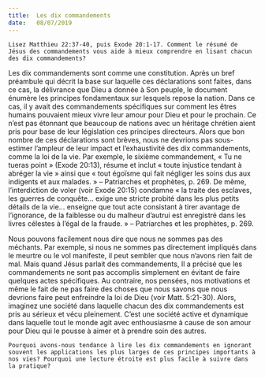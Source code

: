 ```yaml
---
title:  Les dix commandements
date:   08/07/2019
---
```


`Lisez Matthieu 22:37-40, puis Exode 20:1-17. Comment le résumé de Jésus des commandements vous aide à mieux comprendre en lisant chacun des dix commandements?`

Les dix commandements sont comme une constitution. Après un bref préambule qui décrit la base sur laquelle ces déclarations sont faites, dans ce cas, la délivrance que Dieu a donnée à Son peuple, le document énumère les principes fondamentaux sur lesquels repose la nation. Dans ce cas, il y avait des commandements spécifiques sur comment les êtres humains pouvaient mieux vivre leur amour pour Dieu et pour le prochain. Ce n’est pas étonnant que beaucoup de nations avec un héritage chrétien aient pris pour base de leur législation ces principes directeurs. Alors que bon nombre de ces déclarations sont brèves, nous ne devrions pas sous-estimer l’ampleur de leur impact et l’exhaustivité des dix commandements, comme la loi de la vie. Par exemple, le sixième commandement, « Tu ne tueras point » (Exode 20:13), résume et inclut « toute injustice tendant à abréger la vie » ainsi que « tout égoïsme qui fait négliger les soins dus aux indigents et aux malades. » – Patriarches et prophètes, p. 269. De même, l’interdiction de voler (voir Exode 20:15) condamne « la traite des esclaves, les guerres de conquête… exige une stricte probité dans les plus petits détails de la vie… enseigne que tout acte consistant à tirer avantage de l’ignorance, de la faiblesse ou du malheur d’autrui est enregistré dans les livres célestes à l’égal de la fraude. » – Patriarches et les prophètes, p. 269.

Nous pouvons facilement nous dire que nous ne sommes pas des méchants. Par exemple, si nous ne sommes pas directement impliqués dans le meurtre ou le vol manifeste, il peut sembler que nous n’avons rien fait de mal. Mais quand Jésus parlait des commandements, Il a précisé que les commandements ne sont pas accomplis simplement en évitant de faire quelques actes spécifiques. Au contraire, nos pensées, nos motivations et même le fait de ne pas faire des choses que nous savons que nous devrions faire peut enfreindre la loi de Dieu (voir Matt. 5:21-30). Alors, imaginez une société dans laquelle chacun des dix commandements est pris au sérieux et vécu pleinement. C’est une société active et dynamique dans laquelle tout le monde agit avec enthousiasme à cause de son amour pour Dieu qui le pousse à aimer et à prendre soin des autres.

`Pourquoi avons-nous tendance à lire les dix commandements en ignorant souvent les applications les plus larges de ces principes importants à nos vies? Pourquoi une lecture étroite est plus facile à suivre dans la pratique?`